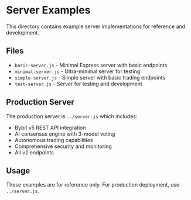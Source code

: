 # Server Examples

This directory contains example server implementations for reference and development.

## Files

- `basic-server.js` - Minimal Express server with basic endpoints
- `minimal-server.js` - Ultra-minimal server for testing
- `simple-server.js` - Simple server with basic trading endpoints
- `test-server.js` - Server for testing and development

## Production Server

The production server is `../server.js` which includes:
- Bybit v5 REST API integration
- AI consensus engine with 3-model voting
- Autonomous trading capabilities
- Comprehensive security and monitoring
- All v2 endpoints

## Usage

These examples are for reference only. For production deployment, use `../server.js`. 